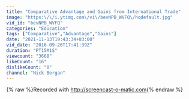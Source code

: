 ```yaml
---
title: "Comparative Advantage and Gains from International Trade"
image: "https:\/\/i.ytimg.com\/vi\/bevNPB_WVFQ\/hqdefault.jpg"
vid_id: "bevNPB_WVFQ"
categories: "Education"
tags: ["Comparative","Advantage","Gains"]
date: "2021-11-13T19:43:34+03:00"
vid_date: "2016-09-26T17:41:39Z"
duration: "PT15M1S"
viewcount: "3668"
likeCount: "16"
dislikeCount: "0"
channel: "Nick Bergan"
---
```

{% raw %}Recorded with <a rel="nofollow" target="blank" href="http://screencast-o-matic.com">http://screencast-o-matic.com</a>{% endraw %}
